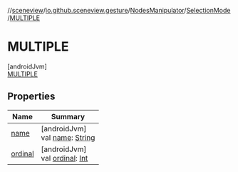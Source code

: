 //[sceneview](../../../../../index.md)/[io.github.sceneview.gesture](../../../index.md)/[NodesManipulator](../../index.md)/[SelectionMode](../index.md)/[MULTIPLE](index.md)

# MULTIPLE

[androidJvm]\
[MULTIPLE](index.md)

## Properties

| Name | Summary |
|---|---|
| [name](index.md#-372974862%2FProperties%2F-1571379623) | [androidJvm]<br>val [name](index.md#-372974862%2FProperties%2F-1571379623): [String](https://kotlinlang.org/api/latest/jvm/stdlib/kotlin/-string/index.html) |
| [ordinal](index.md#-739389684%2FProperties%2F-1571379623) | [androidJvm]<br>val [ordinal](index.md#-739389684%2FProperties%2F-1571379623): [Int](https://kotlinlang.org/api/latest/jvm/stdlib/kotlin/-int/index.html) |
